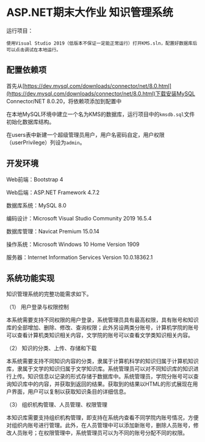 # ASP.NET期末大作业 知识管理系统
运行项目：

```
使用Visual Studio 2019（低版本不保证一定能正常运行）打开KMS.sln，配置好数据库后可以点击调试在本地运行。
```

## 配置依赖项

首先从[https://dev.mysql.com/downloads/connector/net/8.0.html](https://dev.mysql.com/downloads/connector/net/8.0.html)下载安装MySQL Connector/NET 8.0.20，将依赖项添加到配置中

在本地MySQL环境中建立一个名为KMS的数据库，运行项目中的`kmsdb.sql`文件初始化数据库结构。

在users表中新建一个超级管理员用户，用户名密码自定，用户权限（userPrivilege）列设为`admin`。

## 开发环境

Web前端：Bootstrap 4

Web后端：ASP.NET Framework 4.7.2

数据库系统：MySQL 8.0

编码设计：Microsoft Visual Studio Community 2019 16.5.4

数据库管理：Navicat Premium 15.0.14

操作系统：Microsoft Windows 10 Home Version 1909

服务器：Internet Information Services Version 10.0.18362.1

## 系统功能实现

知识管理系统的完整功能需求如下。

（1） 用户登录与权限控制

本系统需要支持不同权限的用户登录，系统管理员具有最高权限，具有账号和知识库的全部增加、删除、修改、查询权限；此外另设两类分账号，计算机学院的账号可以查看计算机类知识相关内容，文学院的账号可以查看文学类知识相关内容。

（2） 知识的分类、上传、存储和下载

本系统需要支持不同知识内容的分类，隶属于计算机科学的知识归属于计算机知识库，隶属于文学的知识归属于文学知识库。系统管理员可以对不同知识库的知识进行上传。知识信息以记录的形式存储于数据库中。系统管理员，学院分账号可以查询知识库中的内容，并获取到返回的结果。获取到的结果以HTML的形式展现在用户界面，用户可以复制以获取知识条目的详细信息。

（3） 组织机构管理、人员管理、权限管理

本知识库需要支持组织机构管理，即支持在系统内查看不同学院内账号情况，方便对组织内账号进行管理。此外，在人员管理中可以添加新账号，删除人员账号，修改人员账号；在权限管理中，系统管理员可以为不同的账号分配不同的权限。